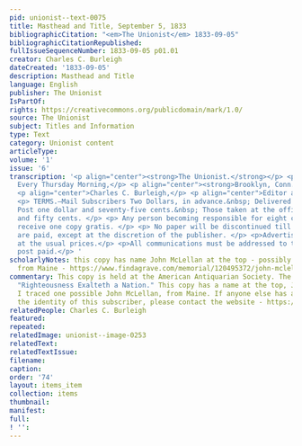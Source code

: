 ```yaml
---
pid: unionist--text-0075
title: Masthead and Title, September 5, 1833
bibliographicCitation: "<em>The Unionist</em> 1833-09-05"
bibliographicCitationRepublished: 
fullIssueSequenceNumber: 1833-09-05 p01.01
creator: Charles C. Burleigh
dateCreated: '1833-09-05'
description: Masthead and Title
language: English
publisher: The Unionist
IsPartOf: 
rights: https://creativecommons.org/publicdomain/mark/1.0/
source: The Unionist
subject: Titles and Information
type: Text
category: Unionist content
articleType: 
volume: '1'
issue: '6'
transcription: '<p align="center"><strong>The Unionist.</strong></p> <p align="center">Published
  Every Thursday Morning,</p> <p align="center"><strong>Brooklyn, Conn. (sic)</strong></p>
  <p align="center">Charles C. Burleigh,</p> <p align="center">Editor and Publisher</p>
  <p> TERMS.—Mail Subscribers Two Dollars, in advance.&nbsp; Delivered by Stage or
  Post one dollar and seventy-five cents.&nbsp; Those taken at the office, one dollar
  and fifty cents. </p> <p> Any person becoming responsible for eight copies shall
  receive one copy gratis. </p> <p> No paper will be discontinued till arrearages
  are paid, except at the discretion of the publisher. </p> <p>Advertisements inserted
  at the usual prices.</p> <p>All communications must be addressed to the Editor,
  post paid.</p> '
scholarlyNotes: this copy has name John McLellan at the top - possibly this John McLellan
  from Maine - https://www.findagrave.com/memorial/120495372/john-mclellan
commentary: This copy is held at the American Antiquarian Society. The motto remains
  "Righteousness Exalteth a Nation." This copy has a name at the top, John McLellan.
  I traced one possible John McLellan, from Maine. If anyone else has an idea about
  the identity of this subscriber, please contact the website - https://www.findagrave.com/memorial/120495372/john-mclellan
relatedPeople: Charles C. Burleigh
featured: 
repeated: 
relatedImage: unionist--image-0253
relatedText: 
relatedTextIssue: 
filename: 
caption: 
order: '74'
layout: items_item
collection: items
thumbnail: 
manifest: 
full: 
! '': 
---
```

